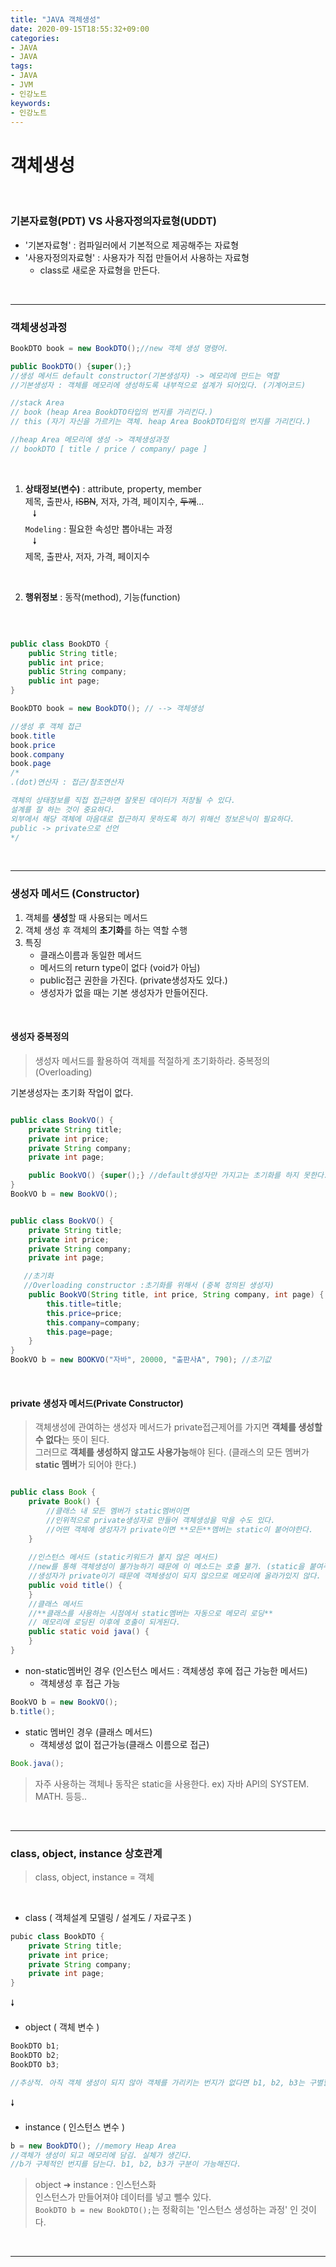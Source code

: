 ```yaml
---
title: "JAVA 객체생성"
date: 2020-09-15T18:55:32+09:00
categories:
- JAVA
- JAVA
tags:
- JAVA
- JVM
- 인강노트
keywords:
- 인강노트
---
```


<!--more-->
# 객체생성

&nbsp;

### 기본자료형(PDT) VS 사용자정의자료형(UDDT)

- '기본자료형' : 컴파일러에서 기본적으로 제공해주는 자료형   
- '사용자정의자료형' : 사용자가 직접 만들어서 사용하는 자료형   
    - class로 새로운 자료형을 만든다.

&nbsp;

-----

### 객체생성과정
```java
BookDTO book = new BookDTO();//new 객체 생성 명령어.

public BookDTO() {super();}
//생성 메서드 default constructor(기본생성자) -> 메모리에 만드는 역할
//기본생성자 : 객체를 메모리에 생성하도록 내부적으로 설계가 되어있다. (기계어코드)

//stack Area
// book (heap Area BookDTO타입의 번지를 가리킨다.)
// this (자기 자신을 가르키는 객체. heap Area BookDTO타입의 번지를 가리킨다.)

//heap Area 메모리에 생성 -> 객체생성과정
// bookDTO [ title / price / company/ page ]

```
&nbsp;

1. **상태정보(변수)** : attribute, property, member   
    제목, 출판사, ~~ISBN~~, 저자, 가격, 페이지수, ~~두께~~...   
        &nbsp;&nbsp;    &#129047;   
    `Modeling` : 필요한 속성만 뽑아내는 과정   
        &nbsp;&nbsp;    &#129047;   
    제목, 출판사, 저자, 가격, 페이지수   

&nbsp;

2. **행위정보** : 동작(method), 기능(function)   

&nbsp;

```java

public class BookDTO {
    public String title;
    public int price;
    public String company;
    public int page;
}

BookDTO book = new BookDTO(); // --> 객체생성

//생성 후 객체 접근
book.title
book.price
book.company
book.page
/*
.(dot)연산자 : 접근/참조연산자

객체의 상태정보를 직접 접근하면 잘못된 데이터가 저장될 수 있다.
설계를 잘 하는 것이 중요하다.
외부에서 해당 객체에 마음대로 접근하지 못하도록 하기 위해선 정보은닉이 필요하다. 
public -> private으로 선언
*/


```

&nbsp;

-----

### 생성자 메서드 (Constructor)

1. 객체를 **생성**할 때 사용되는 메서드
2. 객체 생성 후 객체의 **초기화**를 하는 역할 수행
3. 특징
    - 클래스이름과 동일한 메서드
    - 메서드의 return type이 없다 (void가 아님)
    - public접근 권한을 가진다. (private생성자도 있다.)
    - 생성자가 없을 때는 기본 생성자가 만들어진다.

&nbsp;

#### 생성자 중복정의
> 생성자 메서드를 활용하여 객체를 적절하게 초기화하라. 중복정의(Overloading)

기본생성자는 초기화 작업이 없다.

```java

public class BookVO() {
    private String title;
    private int price;
    private String company;
    private int page;

    public BookVO() {super();} //default생성자만 가지고는 초기화를 하지 못한다.
}
BookVO b = new BookVO();


public class BookVO() {
    private String title;
    private int price;
    private String company;
    private int page;

   //초기화
   //Overloading constructor :초기화를 위해서 (중복 정의된 생성자)
    public BookVO(String title, int price, String company, int page) {
        this.title=title;
        this.price=price;
        this.company=company;
        this.page=page;
    }
}
BookVO b = new BOOKVO("자바", 20000, "출판사A", 790); //초기값
```

&nbsp;

#### private 생성자 메서드(Private Constructor)


> 객체생성에 관여하는 생성자 메서드가 private접근제어를 가지면 **객체를 생성할 수 없다**는 뜻이 된다.   
> 그러므로 **객체를 생성하지 않고도 사용가능**해야 된다. (클래스의 모든 멤버가 **static 멤버**가 되어야 한다.)


```java

public class Book {
    private Book() {
        //클래스 내 모든 멤버가 static멤버이면 
        //인위적으로 private생성자로 만들어 객체생성을 막을 수도 있다.
        //어떤 객체에 생성자가 private이면 **모든**멤버는 static이 붙어야한다.
    }
    
    //인스턴스 메서드 (static키워드가 붙지 않은 메서드)
    //new를 통해 객체생성이 불가능하기 때문에 이 메소드는 호출 불가. (static을 붙여주어야 정상)
    //생성자가 private이기 때문에 객체생성이 되지 않으므로 메모리에 올라가있지 않다.
    public void title() {  
    }
    //클래스 메서드
    //**클래스를 사용하는 시점에서 static멤버는 자동으로 메모리 로딩**
    // 메모리에 로딩된 이후에 호출이 되게된다.
    public static void java() {
    }
}
```

- non-static멤버인 경우 (인스턴스 메서드 : 객체생성 후에 접근 가능한 메서드) 
    - 객체생성 후 접근 가능

```java
BookVO b = new BookVO();
b.title();
```

- static 멤버인 경우 (클래스 메서드)
    - 객체생성 없이 접근가능(클래스 이름으로 접근)    
```java
Book.java();
```

> 자주 사용하는 객체나 동작은 static을 사용한다.
ex) 자바 API의 SYSTEM.  MATH. 등등..

&nbsp;

-----

### class, object, instance 상호관계

> class, object, instance = 객체

&nbsp;

- class ( 객체설계 모델링 / 설계도 / 자료구조 )
```java
pubic class BookDTO {
    private String title;
    private int price;
    private String company;
    private int page;
}
```

&#129047;

- object ( 객체 변수 )
```java
BookDTO b1;
BookDTO b2;
BookDTO b3;

//추상적. 아직 객체 생성이 되지 않아 객체를 가리키는 번지가 없다면 b1, b2, b3는 구별할 수 없다.
```

&#129047;

- instance ( 인스턴스 변수 )
```java
b = new BookDTO(); //memory Heap Area
//객체가 생성이 되고 메모리에 담김. 실체가 생긴다.
//b가 구체적인 번지를 담는다. b1, b2, b3가 구분이 가능해진다.
```

> object &#10140; instance : 인스턴스화   
> 인스턴스가 만들어져야 데이터를 넣고 뺄수 있다.   
> `BookDTO b = new BookDTO();`는 정확히는 '인스턴스 생성하는 과정' 인 것이다.   

&nbsp;

-----